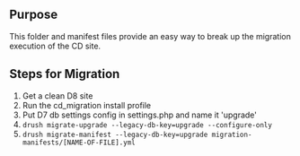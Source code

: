## Purpose
This folder and manifest files provide an easy way to 
break up the migration execution of the CD site.

## Steps for Migration

1. Get a clean D8 site
1. Run the cd_migration install profile
1. Put D7 db settings config in settings.php and name it 'upgrade'
1. `drush migrate-upgrade --legacy-db-key=upgrade --configure-only`
1. `drush migrate-manifest --legacy-db-key=upgrade migration-manifests/[NAME-OF-FILE].yml`